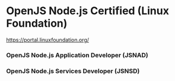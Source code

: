 # OpenJS Node.js Certified (Linux Foundation)

https://portal.linuxfoundation.org/

### OpenJS Node.js Application Developer (JSNAD)
### OpenJS Node.js Services Developer (JSNSD)
